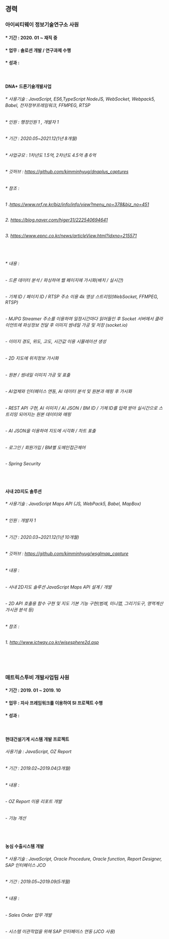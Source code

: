 ## 경력
 ### 아이씨티웨이 정보기술연구소 사원
 #### * 기간 : 2020. 01 ~ 재직 중
 #### * 업무 : 솔로션 개발 / 연구과제 수행 
 #### * 성과 : 
 
 <br/>
 
 #### DNA+ 드론기술개발사업

 ###### * 사용기술 : JavaScript, ES6,TypeScript NodeJS, WebSocket, Webpack5, Babel, 전자정부프레임워크, FFMPEG, RTSP
 ###### * 인원 : 행정인원 1 , 개발자 1
 ###### * 기간 : 2020.05~2021.12(1년 8개월)
 ###### * 사업규모 : 1차년도 1.5억, 2차년도 4.5억 총 6억

 ###### * 깃허브 : https://github.com/kimminhyug/dnaplus_captures

 ###### * 참조 :

 ###### 1 .https://www.nrf.re.kr/biz/info/info/view?menu_no=378&biz_no=451

 ###### 2. https://blog.naver.com/higer31/222540694641

 ###### 3. https://www.epnc.co.kr/news/articleView.html?idxno=215571

<br/>

 ###### * 내용 :
 ###### - 드론 데이터 분석 / 파싱하여 웹 페이지에 가시화(배치 / 실시간)
 ###### - 기체 ID / 페이지 ID / RTSP 주소 이용 4k 영상 스트리밍(WebSocket, FFMPEG, RTSP)
 ###### - MJPG Streamer 주소를 이용하여 일정시간마다 읽어들인 후  Socket 서버에서 클라이언트에 파싱정보 전달 후 이미지 썸네일 가공 및 저장  (socket.io)
 ###### - 이미지 경도, 위도, 고도, 시간값 이용 시물레이션 생성
 ###### - 2D 지도에 위치정보 가시화
 ###### - 원본 / 썸네일 이미지 가공 및 표출
    
 ###### - AI업체와 인터페이스 연동, AI 데이터 분석 및 원본과 매핑 후 가시화
 ###### - REST API 구현, AI 이미지 / AI JSON / BM ID / 기체 ID를 입력 받아 실시간으로 스트리밍 되어지는 원본 데이터와 매핑
 ###### - AI JSON을 이용하여 지도에 시각화 / 차트 표출
    
 ###### - 로그인 / 회원가입 /  BM별 도메인접근제어 
 ###### - Spring Security
    
<br/>

 #### 사내 2D지도 솔루션
 ###### * 사용기술 : JavaScript Maps API (JS, WebPack5, Babel, MapBox)
 ###### * 인원 : 개발자 1
 ###### * 기간 : 2020.03~2021.12(1년 10개월)

 ###### * 깃허브 : https://github.com/kimminhyug/wsglmap_capture

 ###### * 내용 :
 ###### - 사내 2D지도 솔루션 JavaScript Maps API 설계 / 개발
 ###### - 2D API 호출용 함수 구현 및 지도 기본 기능 구현(범례, 미니맵, 그리기도구, 영역계산 가시권 분석 등)

 ###### * 참조 :
 ###### 1. http://www.ictway.co.kr/wisesphere2d.asp
 
 
 <br/>
 <br/>
 
 ### 매트릭스투비 개발사업팀 사원
 #### * 기간 : 2019. 01 ~ 2019. 10
 #### * 업무 : 자사 프레임워크를 이용하여 SI 프로젝트 수행 
 #### * 성과 : 
 
 <br/>
 
 #### 현대건설기계 시스템 개발 프로젝트
 ###### 사용기술 : JavaScript, OZ Report
 ######  * 기간 : 2019.02~2019.04(3개월)
 ######  * 내용 :
 ###### - OZ Report 이용 리포트 개발
 ###### - 기능 개선

<br/>

 #### 농심 수출시스템 개발
 ###### * 사용기술 : JavaScript, Oracle Procedure, Oracle function, Report Designer, SAP 인터페이스 JCO
 ###### * 기간 : 2019.05~2019.09(5개월)
 ###### * 내용 :
 ###### - Sales Order 업무 개발
 ###### - 시스템 이관작업을 위해 SAP 인터페이스 연동 (JCO 사용)
 


